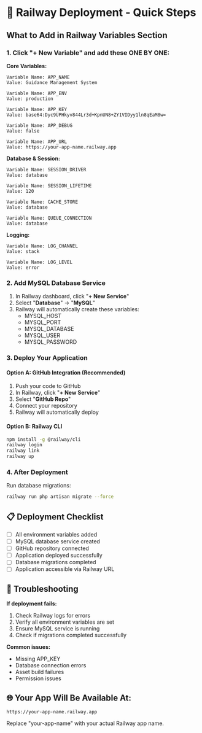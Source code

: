 # 🚀 Railway Deployment - Quick Steps

## What to Add in Railway Variables Section

### 1. Click "+ New Variable" and add these ONE BY ONE:

**Core Variables:**
```
Variable Name: APP_NAME
Value: Guidance Management System

Variable Name: APP_ENV  
Value: production

Variable Name: APP_KEY
Value: base64:Dyc9UPHkyv844Lr3d+KpnUN8+ZY1VIDyy1ln8qEaM8w=

Variable Name: APP_DEBUG
Value: false

Variable Name: APP_URL
Value: https://your-app-name.railway.app
```

**Database & Session:**
```
Variable Name: SESSION_DRIVER
Value: database

Variable Name: SESSION_LIFETIME
Value: 120

Variable Name: CACHE_STORE
Value: database

Variable Name: QUEUE_CONNECTION
Value: database
```

**Logging:**
```
Variable Name: LOG_CHANNEL
Value: stack

Variable Name: LOG_LEVEL
Value: error
```

### 2. Add MySQL Database Service

1. In Railway dashboard, click "**+ New Service**"
2. Select "**Database**" → "**MySQL**"
3. Railway will automatically create these variables:
   - MYSQL_HOST
   - MYSQL_PORT
   - MYSQL_DATABASE
   - MYSQL_USER
   - MYSQL_PASSWORD

### 3. Deploy Your Application

#### Option A: GitHub Integration (Recommended)
1. Push your code to GitHub
2. In Railway, click "**+ New Service**"
3. Select "**GitHub Repo**"
4. Connect your repository
5. Railway will automatically deploy

#### Option B: Railway CLI
```bash
npm install -g @railway/cli
railway login
railway link
railway up
```

### 4. After Deployment

Run database migrations:
```bash
railway run php artisan migrate --force
```

## 📋 Deployment Checklist

- [ ] All environment variables added
- [ ] MySQL database service created
- [ ] GitHub repository connected
- [ ] Application deployed successfully
- [ ] Database migrations completed
- [ ] Application accessible via Railway URL

## 🔧 Troubleshooting

**If deployment fails:**
1. Check Railway logs for errors
2. Verify all environment variables are set
3. Ensure MySQL service is running
4. Check if migrations completed successfully

**Common issues:**
- Missing APP_KEY
- Database connection errors
- Asset build failures
- Permission issues

## 🌐 Your App Will Be Available At:
`https://your-app-name.railway.app`

Replace "your-app-name" with your actual Railway app name.
